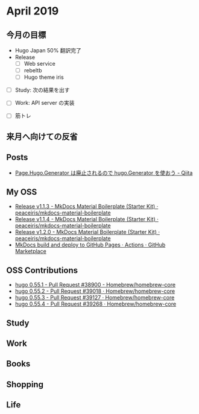 # April 2019



## 今月の目標

- Hugo Japan 50% 翻訳完了
- Release
    - [ ] Web service
    - [ ] rebeltb
    - [ ] Hugo theme iris
- [ ] Study: 次の結果を出す
- [ ] Work: API server の実装
- [ ] 筋トレ



## 来月へ向けての反省


## Posts

- [Page.Hugo.Generator は廃止されるので hugo.Generator を使おう - Qiita](https://qiita.com/peaceiris/items/b6d611e184b2f28cc0ab)



## My OSS

- [Release v1.1.3 - MkDocs Material Boilerplate (Starter Kit) · peaceiris/mkdocs-material-boilerplate](https://github.com/peaceiris/mkdocs-material-boilerplate/releases/tag/v1.1.3)
- [Release v1.1.4 - MkDocs Material Boilerplate (Starter Kit) · peaceiris/mkdocs-material-boilerplate](https://github.com/peaceiris/mkdocs-material-boilerplate/releases/tag/v1.1.4)
- [Release v1.2.0 - MkDocs Material Boilerplate (Starter Kit) · peaceiris/mkdocs-material-boilerplate](https://github.com/peaceiris/mkdocs-material-boilerplate/releases/tag/v1.2.0)
- [MkDocs build and deploy to GitHub Pages · Actions · GitHub Marketplace](https://github.com/marketplace/actions/mkdocs-build-and-deploy-to-github-pages)



## OSS Contributions

- [hugo 0.55.1 - Pull Request #38900 - Homebrew/homebrew-core](https://github.com/Homebrew/homebrew-core/pull/38900)
- [hugo 0.55.2 - Pull Request #39018 · Homebrew/homebrew-core](https://github.com/Homebrew/homebrew-core/pull/39018)
- [hugo 0.55.3 - Pull Request #39127 · Homebrew/homebrew-core](https://github.com/Homebrew/homebrew-core/pull/39127)
- [hugo 0.55.4 - Pull Request #39268 · Homebrew/homebrew-core](https://github.com/Homebrew/homebrew-core/pull/39268)



## Study



## Work



## Books



## Shopping



## Life



<!-- Internal References -->
<!-- External References -->

